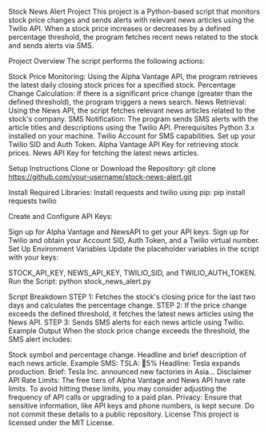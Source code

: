 Stock News Alert Project
This project is a Python-based script that monitors stock price changes and sends alerts with relevant news articles using the Twilio API. When a stock price increases or decreases by a defined percentage threshold, the program fetches recent news related to the stock and sends alerts via SMS.

Project Overview
The script performs the following actions:

Stock Price Monitoring: Using the Alpha Vantage API, the program retrieves the latest daily closing stock prices for a specified stock.
Percentage Change Calculation: If there is a significant price change (greater than the defined threshold), the program triggers a news search.
News Retrieval: Using the News API, the script fetches relevant news articles related to the stock's company.
SMS Notification: The program sends SMS alerts with the article titles and descriptions using the Twilio API.
Prerequisites
Python 3.x installed on your machine.
Twilio Account for SMS capabilities. Set up your Twilio SID and Auth Token.
Alpha Vantage API Key for retrieving stock prices.
News API Key for fetching the latest news articles.

Setup Instructions
Clone or Download the Repository:
git clone https://github.com/your-username/stock-news-alert.git

Install Required Libraries: Install requests and twilio using pip:
pip install requests twilio

Create and Configure API Keys:

Sign up for Alpha Vantage and NewsAPI to get your API keys.
Sign up for Twilio and obtain your Account SID, Auth Token, and a Twilio virtual number.
Set Up Environment Variables Update the placeholder variables in the script with your keys:

STOCK_API_KEY, NEWS_API_KEY, TWILIO_SID, and TWILIO_AUTH_TOKEN.
Run the Script:
python stock_news_alert.py

Script Breakdown
STEP 1: Fetches the stock's closing price for the last two days and calculates the percentage change.
STEP 2: If the price change exceeds the defined threshold, it fetches the latest news articles using the News API.
STEP 3: Sends SMS alerts for each news article using Twilio.
Example Output
When the stock price change exceeds the threshold, the SMS alert includes:

Stock symbol and percentage change.
Headline and brief description of each news article.
Example SMS:
TSLA: 🔺5%
Headline: Tesla expands production. 
Brief: Tesla Inc. announced new factories in Asia...
Disclaimer
API Rate Limits: The free tiers of Alpha Vantage and News API have rate limits. To avoid hitting these limits, you may consider adjusting the frequency of API calls or upgrading to a paid plan.
Privacy: Ensure that sensitive information, like API keys and phone numbers, is kept secure. Do not commit these details to a public repository.
License
This project is licensed under the MIT License.
